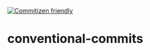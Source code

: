 [![Commitizen friendly](https://img.shields.io/badge/commitizen-friendly-brightgreen.svg)](http://commitizen.github.io/cz-cli/)
# conventional-commits

